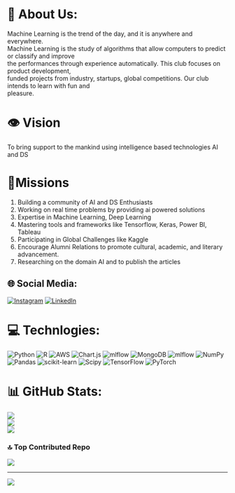 # 💫 About Us:
Machine Learning is the trend of the day, and it is anywhere and everywhere.<br>Machine Learning is the study of algorithms that allow computers to predict or classify and improve<br>the performances through experience automatically. This club focuses on product development,<br>funded projects from industry, startups, global competitions. Our club intends to learn with fun and<br>pleasure.
# 👁️ Vision 
To bring support to the mankind using intelligence based technologies AI and DS
# 🎯Missions
1. Building a community of AI and DS Enthusiasts
2. Working on real time problems by providing ai powered solutions
3. Expertise in Machine Learning, Deep Learning
4. Mastering tools and frameworks like Tensorflow, Keras, Power BI, Tableau
5. Participating in Global Challenges like Kaggle
6. Encourage Alumni Relations to promote cultural, academic, and literary advancement.
7. Researching on the domain AI and to publish the articles
## 🌐 Social Media:
[![Instagram](https://img.shields.io/badge/Instagram-%23E4405F.svg?logo=Instagram&logoColor=white)](https://instagram.com/kognitiv_club) [![LinkedIn](https://img.shields.io/badge/LinkedIn-%230077B5.svg?logo=linkedin&logoColor=white)](https://www.linkedin.com/company/kognitiv-club/) 

# 💻 Technlogies:
![Python](https://img.shields.io/badge/python-3670A0?style=for-the-badge&logo=python&logoColor=ffdd54) ![R](https://img.shields.io/badge/r-%23276DC3.svg?style=for-the-badge&logo=r&logoColor=white) ![AWS](https://img.shields.io/badge/AWS-%23FF9900.svg?style=for-the-badge&logo=amazon-aws&logoColor=white) ![Chart.js](https://img.shields.io/badge/chart.js-F5788D.svg?style=for-the-badge&logo=chart.js&logoColor=white) ![mlflow](https://img.shields.io/badge/mlflow-%23d9ead3.svg?style=for-the-badge&logo=numpy&logoColor=blue) ![MongoDB](https://img.shields.io/badge/MongoDB-%234ea94b.svg?style=for-the-badge&logo=mongodb&logoColor=white) ![mlflow](https://img.shields.io/badge/mlflow-%23d9ead3.svg?style=for-the-badge&logo=numpy&logoColor=blue) ![NumPy](https://img.shields.io/badge/numpy-%23013243.svg?style=for-the-badge&logo=numpy&logoColor=white) ![Pandas](https://img.shields.io/badge/pandas-%23150458.svg?style=for-the-badge&logo=pandas&logoColor=white) ![scikit-learn](https://img.shields.io/badge/scikit--learn-%23F7931E.svg?style=for-the-badge&logo=scikit-learn&logoColor=white) ![Scipy](https://img.shields.io/badge/SciPy-%230C55A5.svg?style=for-the-badge&logo=scipy&logoColor=%white) ![TensorFlow](https://img.shields.io/badge/TensorFlow-%23FF6F00.svg?style=for-the-badge&logo=TensorFlow&logoColor=white) ![PyTorch](https://img.shields.io/badge/PyTorch-%23EE4C2C.svg?style=for-the-badge&logo=PyTorch&logoColor=white)

# 📊 GitHub Stats:
![](https://github-readme-stats.vercel.app/api?username=kognitivclub&theme=dark&hide_border=false&include_all_commits=true&count_private=true)<br/>
![](https://github-readme-streak-stats.herokuapp.com/?user=kognitivclub&theme=dark&hide_border=false)<br/>
![](https://github-readme-stats.vercel.app/api/top-langs/?username=kognitivclub&theme=dark&hide_border=false&include_all_commits=true&count_private=true&layout=compact)

### 🔝 Top Contributed Repo
![](https://github-contributor-stats.vercel.app/api?username=kognitivclub&limit=5&theme=dark&combine_all_yearly_contributions=true)


---
[![](https://visitcount.itsvg.in/api?id=kognitivclub&icon=0&color=0)](https://visitcount.itsvg.in)
